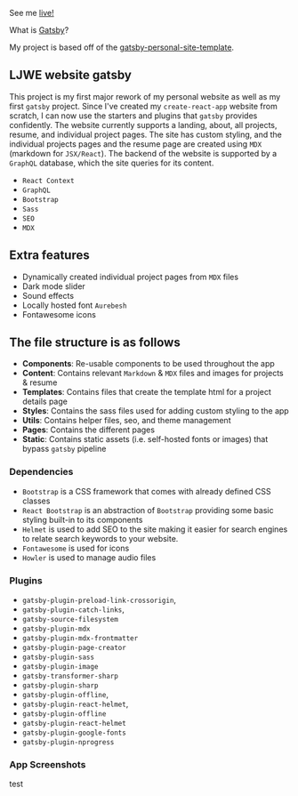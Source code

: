 See me [live!](http://leojwotzak.com/)

What is [Gatsby](https://www.gatsbyjs.org/docs/)?

My project is based off of the [gatsby-personal-site-template](https://github.com/surudhb/gatsby-personal-site-template).

## LJWE website gatsby

This project is my first major rework of my personal website as well as my first `gatsby` project. Since I've created
my `create-react-app` website from scratch, I can now use the starters and plugins that `gatsby` provides confidently. The
website currently supports a landing, about, all projects, resume, and individual project pages. The site has custom styling, and the individual projects pages and the resume page are created using `MDX` (markdown for `JSX/React`). The backend of the website is supported by a `GraphQL` database, which the site queries for its content.

* `React Context`
* `GraphQL`
* `Bootstrap`
* `Sass`
* `SEO`
* `MDX`

## Extra features

* Dynamically created individual project pages from `MDX` files
* Dark mode slider
* Sound effects
* Locally hosted font `Aurebesh`
* Fontawesome icons

## The file structure is as follows

- **Components**: Re-usable components to be used throughout the app
- **Content**: Contains relevant `Markdown` & `MDX` files and images for projects & resume
- **Templates**: Contains files that create the template html for a project details page
- **Styles**: Contains the sass files used for adding custom styling to the app
- **Utils**: Contains helper files, seo, and theme management
- **Pages**: Contains the different pages
- **Static**: Contains static assets (i.e. self-hosted fonts or images) that bypass `gatsby` pipeline

### Dependencies

- `Bootstrap` is a CSS framework that comes with already defined CSS classes
- `React Bootstrap` is an abstraction of `Bootstrap` providing some basic styling built-in to its components
- `Helmet` is used to add SEO to the site making it easier for search engines to relate search keywords to your website.
- `Fontawesome` is used for icons
- `Howler` is used to manage audio files

### Plugins

- `gatsby-plugin-preload-link-crossorigin`,
- `gatsby-plugin-catch-links`,
- `gatsby-source-filesystem`
- `gatsby-plugin-mdx`
- `gatsby-plugin-mdx-frontmatter`
- `gatsby-plugin-page-creator`
- `gatsby-plugin-sass`
- `gatsby-plugin-image`
- `gatsby-transformer-sharp`
- `gatsby-plugin-sharp`
- `gatsby-plugin-offline`,
- `gatsby-plugin-react-helmet`,
- `gatsby-plugin-offline`
- `gatsby-plugin-react-helmet`
- `gatsby-plugin-google-fonts`
- `gatsby-plugin-nprogress`
  
### App Screenshots

test
